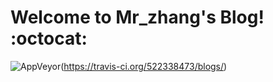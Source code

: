 # Welcome to Mr_zhang's Blog! :octocat:
![AppVeyor](https://img.shields.io/appveyor/ci/522338473/blogs.svg)(https://travis-ci.org/522338473/blogs/)

